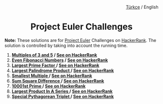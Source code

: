 <p align="right">
  <a href="https://github.com/zumrudu-anka/Project-Euler-Challenges/tree/master/README.md">Türkçe</a>
   / English
</p>
<h1 align="center">Project Euler Challenges</h1>

**Note:** These solutions are for <a href="https://projecteuler.net/archives">Project Euler</a> Challenges on <a href="https://www.hackerrank.com/contests/projecteuler/challenges">HackerRank</a>. The solution is controlled by taking into account the running time.

<ol>
  <li>
    <strong>
      <a href="https://github.com/zumrudu-anka/Project-Euler-Challenges/tree/master/1.Multiples%20of%203%20and%205">Multiples of 3 and 5<a>
       / 
      <a href="https://www.hackerrank.com/contests/projecteuler/challenges/euler001/problem">See on HackerRank<a>
    </strong>
  </li>
  <li>
    <strong>
      <a href="https://github.com/zumrudu-anka/Project-Euler-Challenges/tree/master/2.Even%20Fibonacci%20Numbers">Even Fibonacci Numbers<a>
       / 
      <a href="https://www.hackerrank.com/contests/projecteuler/challenges/euler002/problem">See on HackerRank<a>
    </strong>
  </li>
  <li>
    <strong>
      <a href="https://github.com/zumrudu-anka/Project-Euler-Challenges/tree/master/3.Largest%20Prime%20Factor">Largest Prime Factor
      <a>
       / 
      <a href="https://www.hackerrank.com/contests/projecteuler/challenges/euler003/problem">See on HackerRank<a>
    </strong>
  </li>
  <li>
    <strong>
      <a href="https://github.com/zumrudu-anka/Project-Euler-Challenges/tree/master/4.Largest%20Palindrom%20Product">Largest Palindrome Product
      <a>
       / 
      <a href="https://www.hackerrank.com/contests/projecteuler/challenges/euler004/problem">See on HackerRank<a>
    </strong>
  </li>
  <li>
    <strong>
      <a href="https://github.com/zumrudu-anka/Project-Euler-Challenges/tree/master/5.Smallest%20Multiple">Smallest Multiple
      <a>
       / 
      <a href="https://www.hackerrank.com/contests/projecteuler/challenges/euler005/problem">See on HackerRank<a>
    </strong>
  </li>
  <li>
    <strong>
      <a href="https://github.com/zumrudu-anka/Project-Euler-Challenges/tree/master/6.Sum%20Square%20Difference">Sum Square Difference
      <a>
       / 
      <a href="https://www.hackerrank.com/contests/projecteuler/challenges/euler006/problem">See on HackerRank<a>
    </strong>
  </li>
  <li>
    <strong>
      <a href="https://github.com/zumrudu-anka/Project-Euler-Challenges/tree/master/7.10001st%20Prime">10001st Prime
      <a>
       / 
      <a href="https://www.hackerrank.com/contests/projecteuler/challenges/euler007/problem">See on HackerRank<a>
    </strong>
  </li>
  <li>
    <strong>
      <a href="https://github.com/zumrudu-anka/Project-Euler-Challenges/tree/master/8.Largest%20Product%20In%20A%20Series">Largest Product In A Series
      <a>
       / 
      <a href="https://www.hackerrank.com/contests/projecteuler/challenges/euler008/problem">See on HackerRank<a>
    </strong>
  </li>
  <li>
    <strong>
      <a href="https://github.com/zumrudu-anka/Project-Euler-Challenges/tree/master/9.Special%Pythagorean%20Triplet">Special Pythagorean Triplet
      <a>
       / 
      <a href="https://www.hackerrank.com/contests/projecteuler/challenges/euler009/problem">See on HackerRank
      <a>
    </strong>
  </li>
</ol>
